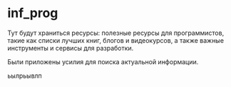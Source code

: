# inf_prog
 Тут будут храниться ресурсы: полезные ресурсы для программистов, такие как списки лучших книг, блогов и видеокурсов, а также важные инструменты и сервисы для разработки.

Были приложены усилия для поиска актуальной информации.

ьылрьывлп
